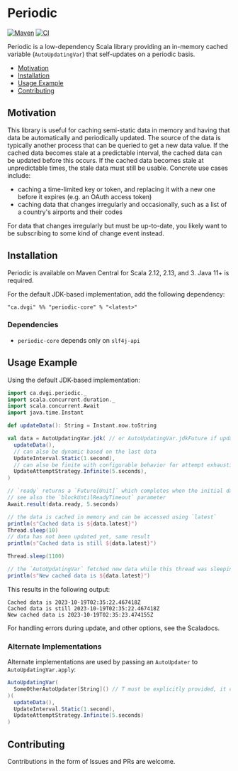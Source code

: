 # Periodic
[![Maven](https://img.shields.io/maven-central/v/ca.dvgi/periodic-core_2.13?color=blue)](https://search.maven.org/search?q=g:ca.dvgi%20periodic) [![CI](https://img.shields.io/github/actions/workflow/status/dvgica/periodic/ci.yml?branch=main)](https://github.com/dvgica/periodic/actions)

Periodic is a low-dependency Scala library providing an in-memory cached variable (`AutoUpdatingVar`) that self-updates on a periodic basis.

- [Motivation](#motivation)
- [Installation](#installation)
- [Usage Example](#usage-example)
- [Contributing](#contributing)

## Motivation

This library is useful for caching semi-static data in memory and having that data be automatically and periodically updated. The source of the data is typically another process that can be queried to get a new data value. If the cached data becomes stale at a predictable interval, the cached data can be updated before this occurs. If the cached data becomes stale at unpredictable times, the stale data must still be usable. Concrete use cases include:

- caching a time-limited key or token, and replacing it with a new one before it expires (e.g. an OAuth access token)
- caching data that changes irregularly and occasionally, such as a list of a country's airports and their codes

For data that changes irregularly but must be up-to-date, you likely want to be subscribing to some kind of change event instead.

## Installation

Periodic is available on Maven Central for Scala 2.12, 2.13, and 3. Java 11+ is required.

For the default JDK-based implementation, add the following dependency:

`"ca.dvgi" %% "periodic-core" % "<latest>"`

### Dependencies
- `periodic-core` depends only on `slf4j-api`

## Usage Example

Using the default JDK-based implementation:

``` scala
import ca.dvgi.periodic._
import scala.concurrent.duration._
import scala.concurrent.Await
import java.time.Instant

def updateData(): String = Instant.now.toString

val data = AutoUpdatingVar.jdk( // or AutoUpdatingVar.jdkFuture if updateData returns a Future
  updateData(),
  // can also be dynamic based on the last data
  UpdateInterval.Static(1.second), 
  // can also be finite with configurable behavior for attempt exhaustion
  UpdateAttemptStrategy.Infinite(5.seconds), 
)

// `ready` returns a `Future[Unit]` which completes when the initial data initialization is complete
// see also the `blockUntilReadyTimeout` parameter
Await.result(data.ready, 5.seconds)

// the data is cached in memory and can be accessed using `latest`
println(s"Cached data is ${data.latest}")
Thread.sleep(10)
// data has not been updated yet, same result
println(s"Cached data is still ${data.latest}")

Thread.sleep(1100)

// the `AutoUpdatingVar` fetched new data while this thread was sleeping
println(s"New cached data is ${data.latest}")
```

This results in the following output:
```
Cached data is 2023-10-19T02:35:22.467418Z
Cached data is still 2023-10-19T02:35:22.467418Z
New cached data is 2023-10-19T02:35:23.474155Z
```

For handling errors during update, and other options, see the Scaladocs.

### Alternate Implementations

Alternate implementations are used by passing an `AutoUpdater` to `AutoUpdatingVar.apply`:

``` scala
AutoUpdatingVar(
  SomeOtherAutoUpdater[String]() // T must be explicitly provided, it can't be inferred
)(
  updateData(),
  UpdateInterval.Static(1.second),
  UpdateAttemptStrategy.Infinite(5.seconds)
)
```

## Contributing 

Contributions in the form of Issues and PRs are welcome.
